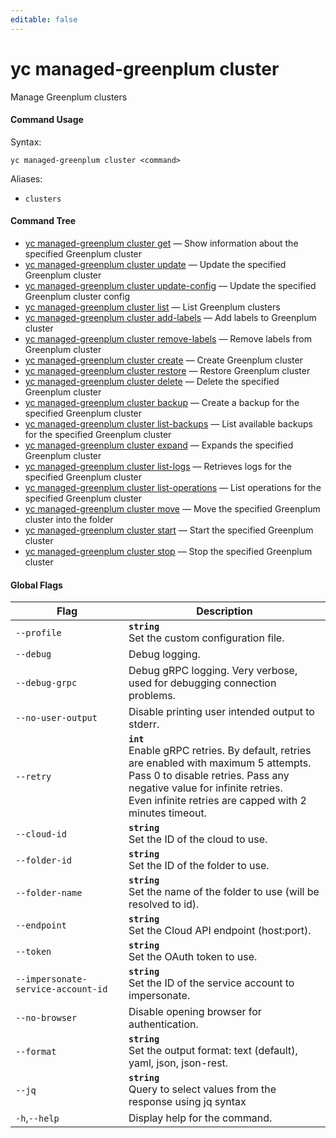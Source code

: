 ```yaml
---
editable: false
---
```


# yc managed-greenplum cluster

Manage Greenplum clusters

#### Command Usage

Syntax: 

`yc managed-greenplum cluster <command>`

Aliases: 

- `clusters`

#### Command Tree

- [yc managed-greenplum cluster get](get.md) — Show information about the specified Greenplum cluster
- [yc managed-greenplum cluster update](update.md) — Update the specified Greenplum cluster
- [yc managed-greenplum cluster update-config](update-config.md) — Update the specified Greenplum cluster config
- [yc managed-greenplum cluster list](list.md) — List Greenplum clusters
- [yc managed-greenplum cluster add-labels](add-labels.md) — Add labels to Greenplum cluster
- [yc managed-greenplum cluster remove-labels](remove-labels.md) — Remove labels from Greenplum cluster
- [yc managed-greenplum cluster create](create.md) — Create Greenplum cluster
- [yc managed-greenplum cluster restore](restore.md) — Restore Greenplum cluster
- [yc managed-greenplum cluster delete](delete.md) — Delete the specified Greenplum cluster
- [yc managed-greenplum cluster backup](backup.md) — Create a backup for the specified Greenplum cluster
- [yc managed-greenplum cluster list-backups](list-backups.md) — List available backups for the specified Greenplum cluster
- [yc managed-greenplum cluster expand](expand.md) — Expands the specified Greenplum cluster
- [yc managed-greenplum cluster list-logs](list-logs.md) — Retrieves logs for the specified Greenplum cluster
- [yc managed-greenplum cluster list-operations](list-operations.md) — List operations for the specified Greenplum cluster
- [yc managed-greenplum cluster move](move.md) — Move the specified Greenplum cluster into the folder
- [yc managed-greenplum cluster start](start.md) — Start the specified Greenplum cluster
- [yc managed-greenplum cluster stop](stop.md) — Stop the specified Greenplum cluster

#### Global Flags

| Flag | Description |
|----|----|
|`--profile`|<b>`string`</b><br/>Set the custom configuration file.|
|`--debug`|Debug logging.|
|`--debug-grpc`|Debug gRPC logging. Very verbose, used for debugging connection problems.|
|`--no-user-output`|Disable printing user intended output to stderr.|
|`--retry`|<b>`int`</b><br/>Enable gRPC retries. By default, retries are enabled with maximum 5 attempts.<br/>Pass 0 to disable retries. Pass any negative value for infinite retries.<br/>Even infinite retries are capped with 2 minutes timeout.|
|`--cloud-id`|<b>`string`</b><br/>Set the ID of the cloud to use.|
|`--folder-id`|<b>`string`</b><br/>Set the ID of the folder to use.|
|`--folder-name`|<b>`string`</b><br/>Set the name of the folder to use (will be resolved to id).|
|`--endpoint`|<b>`string`</b><br/>Set the Cloud API endpoint (host:port).|
|`--token`|<b>`string`</b><br/>Set the OAuth token to use.|
|`--impersonate-service-account-id`|<b>`string`</b><br/>Set the ID of the service account to impersonate.|
|`--no-browser`|Disable opening browser for authentication.|
|`--format`|<b>`string`</b><br/>Set the output format: text (default), yaml, json, json-rest.|
|`--jq`|<b>`string`</b><br/>Query to select values from the response using jq syntax|
|`-h`,`--help`|Display help for the command.|
